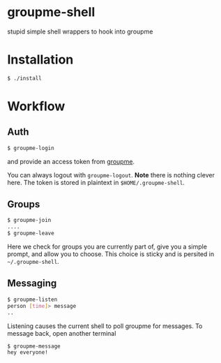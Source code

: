 # groupme-shell
stupid simple shell wrappers to hook into groupme

# Installation 
```bash
$ ./install
```

# Workflow
## Auth
```bash
$ groupme-login
```
and provide an access token from [groupme](https://dev.groupme.com/).

You can always logout with ```groupme-logout```. **Note** there is nothing clever here. The 
token is stored in plaintext in ```$HOME/.groupme-shell```.

## Groups
```bash
$ groupme-join
....
$ groupme-leave
```

Here we check for groups you are currently part of, give you a simple prompt, and allow you to choose. This choice is sticky and is persited in ```~/.groupme-shell```.

## Messaging
```bash
$ groupme-listen
person [time]> message
..
```

Listening causes the current shell to poll groupme for messages. To message back, open another terminal
```bash
$ groupme-message
hey everyone!
```
